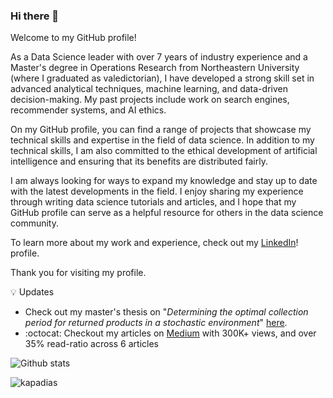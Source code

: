 ### Hi there 👋

Welcome to my GitHub profile! 

As a Data Science leader with over 7 years of industry experience and a Master's degree in Operations Research from Northeastern University (where I graduated as valedictorian), I have developed a strong skill set in advanced analytical techniques, machine learning, and data-driven decision-making. My past projects include work on search engines, recommender systems, and AI ethics.

On my GitHub profile, you can find a range of projects that showcase my technical skills and expertise in the field of data science. In addition to my technical skills, I am also committed to the ethical development of artificial intelligence and ensuring that its benefits are distributed fairly.

I am always looking for ways to expand my knowledge and stay up to date with the latest developments in the field. I enjoy sharing my experience through writing data science tutorials and articles, and I hope that my GitHub profile can serve as a helpful resource for others in the data science community.

To learn more about my work and experience, check out my [LinkedIn](https://www.linkedin.com/in/shashankkapadia/)! profile.

Thank you for visiting my profile.

:bulb: Updates

- Check out my master's thesis on "_Determining the optimal collection period for returned products in a stochastic environment_" [here](https://www.inderscienceonline.com/doi/abs/10.1504/IJLSM.2019.099660).
- :octocat: Checkout my articles on [Medium](https://medium.com/@shashank.kapadia) with 300K+ views, and over 35% read-ratio across 6 articles

<!--
**kapadias/kapadias** is a ✨ _special_ ✨ repository because its `README.md` (this file) appears on your GitHub profile.

Here are some ideas to get you started:

- 🔭 I’m currently working on ...
- 🌱 I’m currently learning ...
- 👯 I’m looking to collaborate on ...
- 🤔 I’m looking for help with ...
- 💬 Ask me about ...
- 📫 How to reach me: ...
- 😄 Pronouns: ...
- ⚡ Fun fact: ...
-->

![Github stats](https://github-readme-stats.vercel.app/api?username=kapadias)

<p align="left"> <img src="https://komarev.com/ghpvc/?username=kapadias" alt="kapadias" /> </p>
